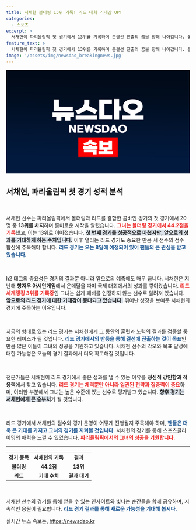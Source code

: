 ```yaml
---
title: 서채현 볼더링 13위 기록! 리드 대회 기대감 UP!
categories:
  - 스포츠
excerpt: >
  서채현이 파리올림픽 첫 경기에서 13위를 기록하며 준결선 진출의 꿈을 향해 나아갑니다. 볼더링에서 44.2점을 얻은 그녀는 리드 경기에서 반전을 노리고 있습니다. 과연 메달의 꿈을 이루게 될까요?
feature_text: >
  서채현이 파리올림픽 첫 경기에서 13위를 기록하며 준결선 진출의 꿈을 향해 나아갑니다. 볼더링에서 44.2점을 얻은 그녀는 리드 경기에서 반전을 노리고 있습니다. 과연 메달의 꿈을 이루게 될까요?
image: '/assets/img/newsdao_breakingnews.jpg'
---
```


<p><img src="/assets/img/newsdao_breakingnews.jpg" alt="koreaapp 속보" /></p>

<h2 data-ke-size="size26">서채현, 파리올림픽 첫 경기 성적 분석</h2>

<p data-ke-size="size16">&nbsp;</p>

<p>서채현 선수는 파리올림픽에서 볼더링과 리드를 결합한 콤바인 경기의 첫 경기에서 20명 중 <strong>13위를 차지</strong>하며 흥미로운 시작을 알렸습니다. <b><span style="color: #ee2323;">그녀는 볼더링 경기에서 44.2점을 기록</span></b>했고, 이는 13위로 이어졌습니다. <b><span style="background-color: #21538527;">첫 번째 경기를 성공적으로 마쳤지만, 앞으로의 성과를 기대하게 하는 수치입니다.</span></b> 이후 열리는 리드 경기도 중요한 만큼 서 선수의 점수 합산에 주목해야 합니다. <b><span style="color: #1a5490;">리드 경기는 오는 8일에 예정되어 있어 팬들의 큰 관심을 받고 있습니다.</span></b></p>

<p data-ke-size="size16">&nbsp;</p>

<p>h2 태그의 중요성은 경기의 결과뿐 아니라 앞으로의 예측에도 매우 큽니다. 서채현은 지난해 <strong>항저우 아시안게임</strong>에서 은메달을 따며 국제 대회에서의 성과를 쌓아왔습니다. <b><span style="color: #ee2323;">리드 세계랭킹 3위를 기록중</span></b>인 그녀는 쉽게 패배를 인정하지 않는 선수로 알려져 있습니다. <b><span style="background-color: #21538527;">앞으로의 리드 경기에 대한 기대감이 증대되고 있습니다.</span></b> 뛰어난 성장을 보여준 서채현의 경기에 주목하는 이유입니다. </p>

<p data-ke-size="size16">&nbsp;</p>

<p>지금의 형태로 있는 리드 경기는 서채현에게 그 동안의 훈련과 노력의 결과를 검증할 중요한 레이스가 될 것입니다. <b><span style="color: #1a5490;">리드 경기에서의 반등을 통해 결선에 진출하는 것이 목표</span></b>인 만큼 많은 이들이 그녀의 성공을 기원하고 있습니다. 서채현 선수의 각오와 목표 달성에 대한 가능성은 오늘의 경기 결과에서 더욱 확고해질 것입니다. </p>

<p data-ke-size="size16">&nbsp;</p>

<p>전문가들은 서채현이 리드 경기에서 좋은 성과를 낼 수 있는 이유를 <strong>정신적 강인함과 적응력</strong>에서 찾고 있습니다. <b><span style="color: #ee2323;">리드 경기는 체력뿐만 아니라 일관된 전략과 집중력이 중요</span></b>하며, 이러한 부분에서 그녀는 높은 수준에 있는 선수로 평가받고 있습니다. <b><span style="background-color: #21538527;">향후 경기는 서채현에게 큰 승부처</span></b>가 될 것입니다. </p>

<p data-ke-size="size16">&nbsp;</p>

<p>리드 경기에서 서채현의 점수와 경기 운영이 어떻게 진행될지 주목해야 하며, <b><span style="color: #1a5490;">팬들은 더욱 큰 기대를 가지고 그녀의 경기를 지켜볼 것입니다.</span></b> 서채현의 경기를 통해 스포츠클라이밍의 매력을 느낄 수 있었습니다. <b><span style="color: #ee2323;">파리올림픽에서의 그녀의 성공을 기원합니다.</span></b> </p>

<hr>

<table style="width:100%">
  <tr>
    <th>경기 종목</th>
    <th>서채현의 기록</th>
    <th>결과</th>
  </tr>
  <tr>
    <td style="text-align: center; height: 17px;"><b>볼더링</b></td>
    <td style="text-align: center; height: 17px;"><b>44.2점</b></td>
    <td style="text-align: center; height: 17px;"><b>13위</b></td>
  </tr>
  <tr>
    <td style="text-align: center; height: 17px;"><b>리드</b></td>
    <td style="text-align: center; height: 17px;"><b>기대 수치</b></td>
    <td style="text-align: center; height: 17px;"><b>결과 대기</b></td>
  </tr>
</table>

<p data-ke-size="size16">&nbsp;</p> 

<p>서채현 선수의 경기를 통해 얻을 수 있는 인사이트와 빛나는 순간들을 함께 공유하며, 지속적인 응원이 필요합니다. <b><span style="color: #1a5490;">리드 경기 결과를 통해 새로운 가능성을 기대해 봅시다.</span></b> </p>
실시간 뉴스 속보는, <a href="https://newsdao.kr" rel="dofollow">https://newsdao.kr</a>


